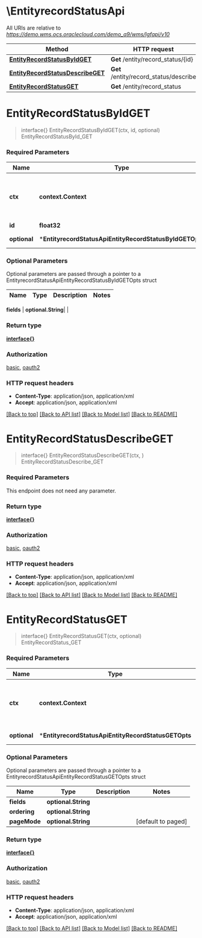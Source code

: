 # \EntityrecordStatusApi

All URIs are relative to *https://demo.wms.ocs.oraclecloud.com/demo_a9/wms/lgfapi/v10*

Method | HTTP request | Description
------------- | ------------- | -------------
[**EntityRecordStatusByIdGET**](EntityrecordStatusApi.md#EntityRecordStatusByIdGET) | **Get** /entity/record_status/{id} | EntityRecordStatusById_GET
[**EntityRecordStatusDescribeGET**](EntityrecordStatusApi.md#EntityRecordStatusDescribeGET) | **Get** /entity/record_status/describe | EntityRecordStatusDescribe_GET
[**EntityRecordStatusGET**](EntityrecordStatusApi.md#EntityRecordStatusGET) | **Get** /entity/record_status | EntityRecordStatus_GET


# **EntityRecordStatusByIdGET**
> interface{} EntityRecordStatusByIdGET(ctx, id, optional)
EntityRecordStatusById_GET



### Required Parameters

Name | Type | Description  | Notes
------------- | ------------- | ------------- | -------------
 **ctx** | **context.Context** | context for authentication, logging, cancellation, deadlines, tracing, etc.
  **id** | **float32**|  | 
 **optional** | ***EntityrecordStatusApiEntityRecordStatusByIdGETOpts** | optional parameters | nil if no parameters

### Optional Parameters
Optional parameters are passed through a pointer to a EntityrecordStatusApiEntityRecordStatusByIdGETOpts struct

Name | Type | Description  | Notes
------------- | ------------- | ------------- | -------------

 **fields** | **optional.String**|  | 

### Return type

[**interface{}**](interface{}.md)

### Authorization

[basic](../README.md#basic), [oauth2](../README.md#oauth2)

### HTTP request headers

 - **Content-Type**: application/json, application/xml
 - **Accept**: application/json, application/xml

[[Back to top]](#) [[Back to API list]](../README.md#documentation-for-api-endpoints) [[Back to Model list]](../README.md#documentation-for-models) [[Back to README]](../README.md)

# **EntityRecordStatusDescribeGET**
> interface{} EntityRecordStatusDescribeGET(ctx, )
EntityRecordStatusDescribe_GET



### Required Parameters
This endpoint does not need any parameter.

### Return type

[**interface{}**](interface{}.md)

### Authorization

[basic](../README.md#basic), [oauth2](../README.md#oauth2)

### HTTP request headers

 - **Content-Type**: application/json, application/xml
 - **Accept**: application/json, application/xml

[[Back to top]](#) [[Back to API list]](../README.md#documentation-for-api-endpoints) [[Back to Model list]](../README.md#documentation-for-models) [[Back to README]](../README.md)

# **EntityRecordStatusGET**
> interface{} EntityRecordStatusGET(ctx, optional)
EntityRecordStatus_GET



### Required Parameters

Name | Type | Description  | Notes
------------- | ------------- | ------------- | -------------
 **ctx** | **context.Context** | context for authentication, logging, cancellation, deadlines, tracing, etc.
 **optional** | ***EntityrecordStatusApiEntityRecordStatusGETOpts** | optional parameters | nil if no parameters

### Optional Parameters
Optional parameters are passed through a pointer to a EntityrecordStatusApiEntityRecordStatusGETOpts struct

Name | Type | Description  | Notes
------------- | ------------- | ------------- | -------------
 **fields** | **optional.String**|  | 
 **ordering** | **optional.String**|  | 
 **pageMode** | **optional.String**|  | [default to paged]

### Return type

[**interface{}**](interface{}.md)

### Authorization

[basic](../README.md#basic), [oauth2](../README.md#oauth2)

### HTTP request headers

 - **Content-Type**: application/json, application/xml
 - **Accept**: application/json, application/xml

[[Back to top]](#) [[Back to API list]](../README.md#documentation-for-api-endpoints) [[Back to Model list]](../README.md#documentation-for-models) [[Back to README]](../README.md)

